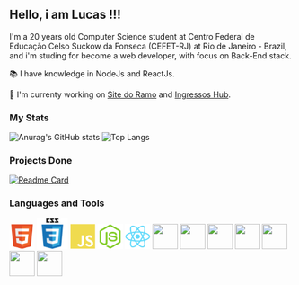 ## Hello, i am Lucas !!! ##

I'm a 20 years old Computer Science student at Centro Federal de Educação Celso Suckow da Fonseca (CEFET-RJ) at Rio de Janeiro - Brazil, and i'm studing for become a web developer, with focus on Back-End stack.

:books: I have knowledge in NodeJs and ReactJs.

:rocket: I'm currenty working on [Site do Ramo](https://github.com/WolfByte-CEFET-RJ/Site_do_Ramo) and [Ingressos Hub](https://github.com/dsm-cefet-rj/trabalho2021-1-grupo-7-psw).


### My Stats ###


![Anurag's GitHub stats](https://github-readme-stats.vercel.app/api?username=lucasfarolfi&show_icons=true&theme=react) ![Top Langs](https://github-readme-stats.vercel.app/api/top-langs/?username=lucasfarolfi&layout=compact&hide=jupyter%20Notebook,CSS&theme=radical)


### Projects Done ###
[![Readme Card](https://github-readme-stats.vercel.app/api/pin/?username=felipe-junior&repo=projeto-ramo&show_owner=true&theme=radical)](https://github.com/felipe-junior/projeto-ramo)




### Languages and Tools ###

<div style="display: inline_block">
 <img src=https://raw.githubusercontent.com/devicons/devicon/master/icons/html5/html5-original.svg width='45'height='45'>
 <img src=https://raw.githubusercontent.com/devicons/devicon/master/icons/css3/css3-original-wordmark.svg width='55'height='55'>
 <img src=https://raw.githubusercontent.com/devicons/devicon/master/icons/javascript/javascript-plain.svg width='45' height='45'> 
 <img src=https://raw.githubusercontent.com/devicons/devicon/master/icons/nodejs/nodejs-original.svg width='45' height='45'>
 <img src=https://raw.githubusercontent.com/devicons/devicon/master/icons/react/react-original.svg width='45' height='45'>
  <img src=https://cdn.jsdelivr.net/gh/devicons/devicon/icons/vuejs/vuejs-original.svg width='45' height='45'>
  <img src=https://cdn.jsdelivr.net/gh/devicons/devicon/icons/bootstrap/bootstrap-plain.svg width='45' height='45'>
  <img src=https://cdn.jsdelivr.net/gh/devicons/devicon/icons/mysql/mysql-original.svg width='45' height='45'>
  <img src=https://cdn.jsdelivr.net/gh/devicons/devicon/icons/xd/xd-plain.svg width='45' height='45'>
  <img src=https://cdn.jsdelivr.net/gh/devicons/devicon/icons/figma/figma-original.svg width='45' height='45'>
  <img src=https://cdn.jsdelivr.net/gh/devicons/devicon/icons/trello/trello-plain.svg width='45' height='45'>
  <img src=https://cdn.jsdelivr.net/gh/devicons/devicon/icons/git/git-original.svg width='45' height='45'>
</div>

